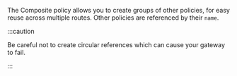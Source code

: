 The Composite policy allows you to create groups of other policies, for easy
reuse across multiple routes. Other policies are referenced by their `name`.

:::caution

Be careful not to create circular references which can cause your gateway to
fail.

:::
